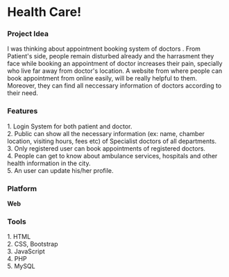 <h1>Health Care!</h1>
<h3>Project Idea</h3>
<p>I was thinking about appointment booking system of doctors . From Patient's side, people remain disturbed already and the harrasment
they face while booking an appointment of doctor increases their pain, specially who live far away from doctor's location.
A website from where people can book appointment from online easily,  will be really helpful to them. Moreover, they can find all neccessary
information of doctors according to their need.</p>

<h3>Features</h3>
1. Login System for both patient and doctor.<br>
2. Public can show all the necessary information (ex: name, chamber location, visiting hours, fees etc) 
of Specialist doctors of all departments.<br>
3. Only registered user can book appointments of registered doctors.<br>
4. People can get to know about ambulance services, hospitals and other health information in the city.<br>
5. An user can update his/her profile.<br>

<h3>Platform</h3> 
<b>Web</b>

<h3>Tools</h3>
1. HTML<br>
2. CSS, Bootstrap<br>
3. JavaScript<br>
4. PHP<br>
5. MySQL<br>
